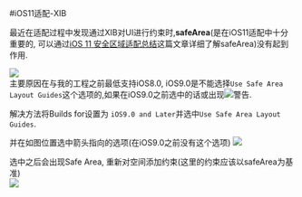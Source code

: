 #iOS11适配-XIB

最近在适配过程中发现通过XIB对UI进行约束时,**safeArea**(是在iOS11适配中十分重要的, 可以通过[iOS 11 安全区域适配总结](http://www.jianshu.com/p/efbc8619d56b)这篇文章详细了解safeArea)没有起到作用.  

![](/Users/lijie/Desktop/QQ20170919-231047@2x.png)  
主要原因在与我的工程之前最低支持iOS8.0, iOS9.0是不能选择`Use Safe Area Layout Guides`这个选项的,如果在iOS9.0之前选中的话或出现![](/Users/lijie/Desktop/FE34C6E9-BCB2-4E05-8FAF-C56B24C14AC7.png)警告.


解决方法将Builds for设置为 `iOS9.0 and Later`并选中`Use Safe Area Layout Guides`.  

并在如图位置选中箭头指向的选项(在iOS9.0之前没有这个选项)
![](/Users/lijie/Desktop/QQ20170919-232122@2x.png)

选中之后会出现Safe Area, 重新对空间添加约束(这里的约束应该以safeArea为基准)  
![](/Users/lijie/Desktop/QQ20170919-232421@2x.png)  
